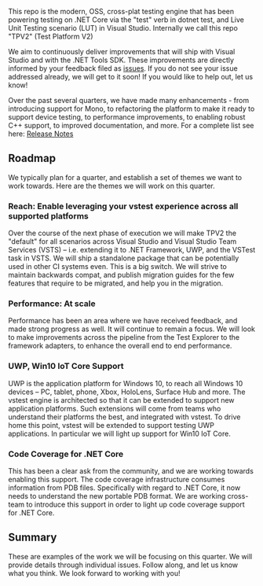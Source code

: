 This repo is the modern, OSS, cross-plat testing engine that has been powering testing on .NET Core via the "test" verb in dotnet test, and Live Unit Testing scenario (LUT) in Visual Studio. Internally we call this repo "TPV2" (Test Platform V2)

We aim to continuously deliver improvements that will ship with Visual Studio and with the .NET Tools SDK. These improvements are directly informed by your feedback filed as [issues](https://github.com/Microsoft/vstest/issues). If you do not see your issue addressed already, we will get to it soon! If you would like to help out, let us know!

Over the past several quarters, we have made many enhancements - from introducing support for Mono, to refactoring the platform to make it ready to support device testing, to performance improvements, to enabling robust C++ support, to improved documentation, and more. For a complete list see here: [Release Notes](https://github.com/Microsoft/vstest-docs/blob/main/docs/releases.md)

## Roadmap
We typically plan for a quarter, and establish a set of themes we want to work towards. Here are the themes we will work on this quarter.

### Reach: Enable leveraging your vstest experience across all supported platforms
Over the course of the next phase of execution we will make TPV2 the "default" for all scenarios across Visual Studio and Visual Studio Team Services (VSTS) – i.e. extending it to .NET Framework, UWP, and the VSTest task in VSTS. We will ship a standalone package that can be potentially used in other CI systems even. This is a big switch. We will strive to maintain backwards compat, and publish migration guides for the few features that require to be migrated, and help you in the migration.

### Performance: At scale
Performance has been an area where we have received feedback, and made strong progress as well. It will continue to remain a focus. We will look to make improvements across the pipeline from the Test Explorer to the framework adapters, to enhance the overall end to end performance.

### UWP, Win10 IoT Core Support
UWP is the application platform for Windows 10, to reach all Windows 10 devices – PC, tablet, phone, Xbox, HoloLens, Surface Hub and more. The vstest engine is architected so that it can be extended to support new application platforms. Such extensions will come from teams who understand their platforms the best, and integrated with vstest. To drive home this point, vstest will be extended to support testing UWP applications. In particular we will light up support for Win10 IoT Core.

### Code Coverage for .NET Core
This has been a clear ask from the community, and we are working towards enabling this support. The code coverage infrastructure consumes information from PDB files. Specifically with regard to .NET Core, it now needs to understand the new portable PDB format. We are working cross-team to introduce this support in order to light up code coverage support for .NET Core.

## Summary
These are examples of the work we will be focusing on this quarter. We will provide details through individual issues. Follow along, and let us know what you think. We look forward to working with you!
